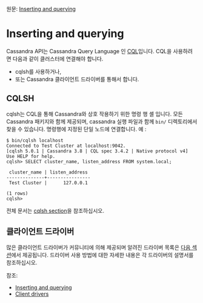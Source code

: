 원문: [Inserting and querying](http://cassandra.apache.org/doc/latest/getting_started/querying.html)

# Inserting and querying

Cassandra API는 Cassandra Query Language 인 [CQL](http://cassandra.apache.org/doc/latest/cql/index.html#cql)입니다. CQL을 사용하려면 다음과 같이 클러스터에 연결해야 합니다.

- cqlsh를 사용하거나,
- 또는 Cassandra 클라이언트 드라이버를 통해서 합니다.

## CQLSH

cqlsh는 CQL을 통해 Cassandra와 상호 작용하기 위한 명령 행 셸 입니다. 모든 Cassandra 패키지와 함께 제공되며, cassandra 실행 파일과 함께 `bin/` 디렉토리에서 찾을 수 있습니다. 명령행에 지정된 단일 노드에 연결합니다. 예 :

```
$ bin/cqlsh localhost
Connected to Test Cluster at localhost:9042.
[cqlsh 5.0.1 | Cassandra 3.8 | CQL spec 3.4.2 | Native protocol v4]
Use HELP for help.
cqlsh> SELECT cluster_name, listen_address FROM system.local;

 cluster_name | listen_address
--------------+----------------
 Test Cluster |      127.0.0.1

(1 rows)
cqlsh>
```

전체 문서는 [cqlsh section](http://cassandra.apache.org/doc/latest/tools/cqlsh.html#cqlsh)을 참조하십시오.

## 클라이언트 드라이버

많은 클라이언트 드라이버가 커뮤니티에 의해 제공되며 알려진 드라이버 목록은 [다음 섹션](http://cassandra.apache.org/doc/latest/drivers.html#client-drivers)에서 제공됩니다. 드라이버 사용 방법에 대한 자세한 내용은 각 드라이버의 설명서를 참조하십시오.

참조:

- [Inserting and querying](http://cassandra.apache.org/doc/latest/getting_started/querying.html)
- [Client drivers](http://cassandra.apache.org/doc/latest/getting_started/drivers.html)


